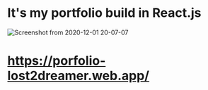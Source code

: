 # It's my portfolio build in React.js

![Screenshot from 2020-12-01 20-07-07](https://user-images.githubusercontent.com/29290992/100809635-5c958000-3458-11eb-86c2-1dd573d353fd.jpg)

# https://porfolio-lost2dreamer.web.app/
